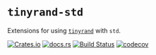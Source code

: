 # `tinyrand-std`
Extensions for using [`tinyrand`](https://github.com/obsidiandynamics/tinyrand) with `std`.

[![Crates.io](https://img.shields.io/crates/v/tinyrand_std?style=flat-square&logo=rust)](https://crates.io/crates/tinyrand_std)
[![docs.rs](https://img.shields.io/badge/docs.rs-tinyrand_std-blue?style=flat-square&logo=docs.rs)](https://docs.rs/tinyrand_std)
[![Build Status](https://img.shields.io/github/workflow/status/obsidiandynamics/tinyrand/Cargo%20build?style=flat-square&logo=github)](https://github.com/obsidiandynamics/tinyrand/actions/workflows/master.yml)
[![codecov](https://img.shields.io/codecov/c/github/obsidiandynamics/tinyrand/master?style=flat-square&logo=codecov)](https://codecov.io/gh/obsidiandynamics/tinyrand)